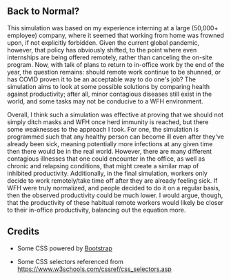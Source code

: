 ## Back to Normal?

This simulation was based on my experience interning at a large (50,000+ employee) company, where it seemed that working from home was frowned upon, if not explicitly forbidden. Given the current global pandemic, however, that policy has obviously shifted, to the point where even internships are being offered remotely, rather than canceling the on-site program. Now, with talk of plans to return to in-office work by the end of the year, the question remains: should remote work continue to be shunned, or has COVID proven it to be an acceptable way to do one's job? The simulation aims to look at some possible solutions by comparing health against productivity; after all, minor contagious diseases still exist in the world, and some tasks may not be conducive to a WFH environment.

Overall, I think such a simulation was effective at proving that we should not simply ditch masks and WFH once herd immunity is reached, but there some weaknesses to the approach I took. For one, the simulation is programmed such that any healthy person can become ill even after they've already been sick, meaning potentially more infections at any given time then there would be in the real world. However, there are many different contagious illnesses that one could encounter in the office, as well as chronic and relapsing conditions, that might create a similar map of inhibited productivity. Additionally, in the final simulation, workers only decide to work remotely/take time off after they are already feeling sick. If WFH were truly normalized, and people decided to do it on a regular basis, then the observed productivity could be much lower. I would argue, though, that the productivity of these habitual remote workers would likely be closer to their in-office productivity, balancing out the equation more.

## Credits

* Some CSS powered by [Bootstrap](https://getbootstrap.com)

* Some CSS selectors referenced from https://www.w3schools.com/cssref/css_selectors.asp